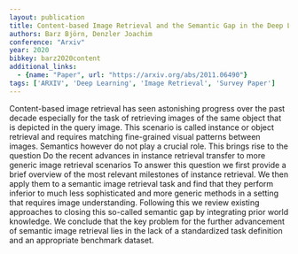 ```yaml
---
layout: publication
title: Content-based Image Retrieval and the Semantic Gap in the Deep Learning Era
authors: Barz Björn, Denzler Joachim
conference: "Arxiv"
year: 2020
bibkey: barz2020content
additional_links:
  - {name: "Paper", url: "https://arxiv.org/abs/2011.06490"}
tags: ['ARXIV', 'Deep Learning', 'Image Retrieval', 'Survey Paper']
---
```

Content-based image retrieval has seen astonishing progress over the past decade especially for the task of retrieving images of the same object that is depicted in the query image. This scenario is called instance or object retrieval and requires matching fine-grained visual patterns between images. Semantics however do not play a crucial role. This brings rise to the question Do the recent advances in instance retrieval transfer to more generic image retrieval scenarios To answer this question we first provide a brief overview of the most relevant milestones of instance retrieval. We then apply them to a semantic image retrieval task and find that they perform inferior to much less sophisticated and more generic methods in a setting that requires image understanding. Following this we review existing approaches to closing this so-called semantic gap by integrating prior world knowledge. We conclude that the key problem for the further advancement of semantic image retrieval lies in the lack of a standardized task definition and an appropriate benchmark dataset.

